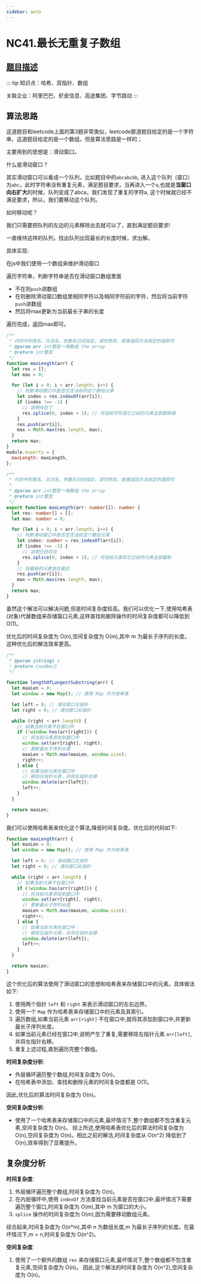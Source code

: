 ```yaml
---
sidebar: auto
---
```


# NC41.最长无重复子数组

## [题目描述](https://www.nowcoder.com/practice/b56799ebfd684fb394bd315e89324fb4?tpId=188&rp=1&ru=%2Fta%2Fjob-code-high-week&qru=%2Fta%2Fjob-code-high-week&difficulty=&judgeStatus=&tags=&title=%E6%97%A0%E9%87%8D%E5%A4%8D&sourceUrl=&gioEnter=menu)

::: tip
知识点：哈希、双指针、数组

关联企业：阿里巴巴、虾皮信息、高途集团、字节跳动
:::

## 算法思路

这道题目和leetcode上面的第3题非常类似，leetcode那道题目给定的是一个字符串，这道题目给定的是一个数组。但是算法思路是一样的；

主要用到的思想是：滑动窗口。

什么是滑动窗口？

其实滑动窗口可以看成一个队列，比如题目中的`abcabcbb`, 进入这个队列（窗口）为`abc`，此时字符串没有重复元素，满足题目要求，当再进入一个`a`,也就是**当窗口向右扩大**的时候，队列变成了abca，我们发现了重复的字符a, 这个时候就已经不满足要求，所以，我们要移动这个队列。

如何移动呢？

我们只需要把队列的左边的元素移除出去就可以了，直到满足题目要求!

一直维持这样的队列，找出队列出现最长的长度时候，求出解。

具体实现:

在js中我们使用一个数组来维护滑动窗口

遍历字符串，判断字符串是否在滑动窗口数组里面

- 不在则`push`进数组
- 在则删除滑动窗口数组里相同字符以及相同字符前的字符，然后将当前字符`push`进数组
- 然后将max更新为当前最长子串的长度

遍历完成，返回max即可。

```js
/**
 * 代码中的类名、方法名、参数名已经指定，请勿修改，直接返回方法规定的值即可
 * @param arr int整型一维数组 the array
 * @return int整型
 */
function maxLength(arr) {
  let res = [];
  let max = 0;

  for (let i = 0; i < arr.length; i++) {
    // 判断滑动窗口中是否包含当前的这个数组元素
    let index = res.indexOf(arr[i]);
    if (index !== -1) {
      // 说明存在了
      res.splice(0, index + 1); // 将当前字符连它之前的元素全部删除掉
    }
    res.push(arr[i]);
    max = Math.max(res.length, max);
  }
  return max;
}
module.exports = {
  maxLength: maxLength,
};
```

```ts
/**
 * 代码中的类名、方法名、参数名已经指定，请勿修改，直接返回方法规定的值即可
 *
 * @param arr int整型一维数组 the array
 * @return int整型
 */
export function maxLength(arr: number[]): number {
  let res: number[] = [];
  let max: number = 0;

  for (let i = 0; i < arr.length; i++) {
    // 判断滑动窗口中是否包含当前这个数组元素
    let index: number = res.indexOf(arr[i]);
    if (index !== -1) {
      // 说明已经存在
      res.splice(0, index + 1); // 将当前元素和它之前的元素全部截取
    }
    // 将最新的元素放在最后
    res.push(arr[i]);
    max = Math.max(res.length, max);
  }
  return max;
}
```

虽然这个解法可以解决问题,但是时间复杂度较高。我们可以优化一下,使用哈希表(对象)代替数组来存储窗口元素,这样查找和删除操作的时间复杂度都可以降低到 O(1)。

优化后的时间复杂度为 O(n),空间复杂度为 O(m),其中 m 为最长子序列的长度。这种优化后的解法效率更高。

```js
/**
 * @param {string} s
 * @return {number}
 */

function lengthOfLongestSubstring(arr) {
  let maxLen = 0;
  let window = new Map(); // 使用 Map 作为哈希表

  let left = 0; // 滑动窗口左指针
  let right = 0; // 滑动窗口右指针

  while (right < arr.length) {
    // 如果当前元素不在窗口中
    if (!window.has(arr[right])) {
      // 将当前元素添加到窗口中
      window.set(arr[right], right);
      // 更新最长子序列长度
      maxLen = Math.max(maxLen, window.size);
      right++;
    } else {
      // 如果当前元素在窗口中
      // 移除左指针元素，并将左指针右移
      window.delete(arr[left]);
      left++;
    }
  }

  return maxLen;
}
```

我们可以使用哈希表来优化这个算法,降低时间复杂度。优化后的代码如下:

```javascript
function maxLength(arr) {
  let maxLen = 0;
  let window = new Map(); // 使用 Map 作为哈希表

  let left = 0; // 滑动窗口左指针
  let right = 0; // 滑动窗口右指针

  while (right < arr.length) {
    // 如果当前元素不在窗口中
    if (!window.has(arr[right])) {
      // 将当前元素添加到窗口中
      window.set(arr[right], right);
      // 更新最长子序列长度
      maxLen = Math.max(maxLen, window.size);
      right++;
    } else {
      // 如果当前元素在窗口中
      // 移除左指针元素，并将左指针右移
      window.delete(arr[left]);
      left++;
    }
  }

  return maxLen;
}
```

这个优化后的算法使用了滑动窗口的思想和哈希表来存储窗口中的元素。具体做法如下:

1. 使用两个指针 `left` 和 `right` 来表示滑动窗口的左右边界。
2. 使用一个 `Map` 作为哈希表来存储窗口中的元素及其索引。
3. 遍历数组,如果当前元素 `arr[right]` 不在窗口中,就将其添加到窗口中,并更新最长子序列长度。
4. 如果当前元素已经在窗口中,说明产生了重复,需要移除左指针元素 `arr[left]`,并将左指针右移。
5. 重复上述过程,直到遍历完整个数组。

**时间复杂度分析**:
- 外层循环遍历整个数组,时间复杂度为 O(n)。
- 在哈希表中添加、查找和删除元素的时间复杂度都是 O(1)。

因此,优化后的算法时间复杂度为 O(n)。

**空间复杂度分析**:
- 使用了一个哈希表来存储窗口中的元素,最坏情况下,整个数组都不包含重复元素,空间复杂度为 O(n)。
综上所述,使用哈希表优化后的算法时间复杂度为 O(n),空间复杂度为 O(n)。相比之前的解法,时间复杂度从 O(n^2) 降低到了 O(n),效率得到了显著提升。

## 复杂度分析
**时间复杂度**:

1. 外层循环遍历整个数组,时间复杂度为 O(n)。
2. 在内层循环中,使用 `indexOf` 方法查找当前元素是否在窗口中,最坏情况下需要遍历整个窗口,时间复杂度为 O(m),其中 m 为窗口的大小。
3. `splice` 操作的时间复杂度为 O(m),因为需要移动数组元素。

综合起来,时间复杂度为 O(n*m),其中 n 为数组长度,m 为最长子序列的长度。在最坏情况下,m = n,时间复杂度为 O(n^2)。

**空间复杂度**:
1. 使用了一个额外的数组 `res` 来存储窗口元素,最坏情况下,整个数组都不包含重复元素,空间复杂度为 O(n)。
因此,这个解法的时间复杂度为 O(n^2),空间复杂度为 O(n)。